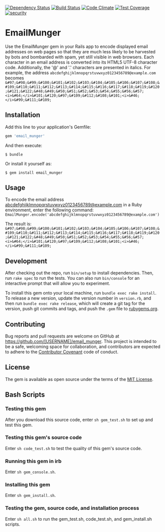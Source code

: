 [![Dependency Status](https://gemnasium.com/jhsu802701/email_munger.svg)](https://gemnasium.com/jhsu802701/email_munger)
[![Build Status](https://travis-ci.org/jhsu802701/email_munger.svg?branch=master)](https://travis-ci.org/jhsu802701/email_munger)
[![Code Climate](https://codeclimate.com/github/jhsu802701/email_munger/badges/gpa.svg)](https://codeclimate.com/github/jhsu802701/email_munger)
[![Test Coverage](https://codeclimate.com/github/jhsu802701/email_munger/badges/coverage.svg)](https://codeclimate.com/github/jhsu802701/email_munger/coverage)
[![security](https://hakiri.io/github/jhsu802701/email_munger/master.svg)](https://hakiri.io/github/jhsu802701/email_munger/master)

# EmailMunger

Use the EmailMunger gem in your Rails app to encode displayed email addresses on web pages so that they are much less likely to be harvested by bots and bombarded with spam, yet still visible in web browsers.  Each character in an email address is converted into its HTML5 UTF-8 character code.  Additionally, the '@' and '.' characters are presented in italics.  For example, the address
`abcdefghijklmnopqrstuvwxyz0123456789@example.com` becomes `&#97;&#98;&#99;&#100;&#101;&#102;&#103;&#104;&#105;&#106;&#107;&#108;&#109;&#110;&#111;&#112;&#113;&#114;&#115;&#116;&#117;&#118;&#119;&#120;&#121;&#122;&#48;&#49;&#50;&#51;&#52;&#53;&#54;&#55;&#56;&#57;<i>&#64;</i>&#101;&#120;&#97;&#109;&#112;&#108;&#101;<i>&#46;</i>&#99;&#111;&#109;`

## Installation

Add this line to your application's Gemfile:

```ruby
gem 'email_munger'
```

And then execute:

    $ bundle

Or install it yourself as:

    $ gem install email_munger

## Usage

To encode the email address abcdefghijklmnopqrstuvwxyz0123456789@example.com in a Ruby environment, enter the following command:
`EmailMunger.encode('abcdefghijklmnopqrstuvwxyz0123456789@example.com')`

The result is:
`&#97;&#98;&#99;&#100;&#101;&#102;&#103;&#104;&#105;&#106;&#107;&#108;&#109;&#110;&#111;&#112;&#113;&#114;&#115;&#116;&#117;&#118;&#119;&#120;&#121;&#122;&#48;&#49;&#50;&#51;&#52;&#53;&#54;&#55;&#56;&#57;<i>&#64;</i>&#101;&#120;&#97;&#109;&#112;&#108;&#101;<i>&#46;</i>&#99;&#111;&#109;`

## Development

After checking out the repo, run `bin/setup` to install dependencies. Then, run `rake spec` to run the tests. You can also run `bin/console` for an interactive prompt that will allow you to experiment.

To install this gem onto your local machine, run `bundle exec rake install`. To release a new version, update the version number in `version.rb`, and then run `bundle exec rake release`, which will create a git tag for the version, push git commits and tags, and push the `.gem` file to [rubygems.org](https://rubygems.org).

## Contributing

Bug reports and pull requests are welcome on GitHub at https://github.com/[USERNAME]/email_munger. This project is intended to be a safe, welcoming space for collaboration, and contributors are expected to adhere to the [Contributor Covenant](contributor-covenant.org) code of conduct.


## License

The gem is available as open source under the terms of the [MIT License](http://opensource.org/licenses/MIT).

## Bash Scripts
### Testing this gem
After you download this source code, enter `sh gem_test.sh` to set up and test this gem.

### Testing this gem's source code
Enter `sh code_test.sh` to test the quality of this gem's source code.
### Running this gem in irb
Enter `sh gem_console.sh`.

### Installing this gem
Enter `sh gem_install.sh`.
### Testing the gem, source code, and installation process
Enter `sh all.sh` to run the gem_test.sh, code_test.sh, and gem_install.sh scripts.
